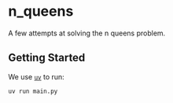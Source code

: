 # n_queens

A few attempts at solving the n queens problem.

## Getting Started

We use [`uv`](https://docs.astral.sh/uv/#getting-started) to run:

```sh
uv run main.py
```
